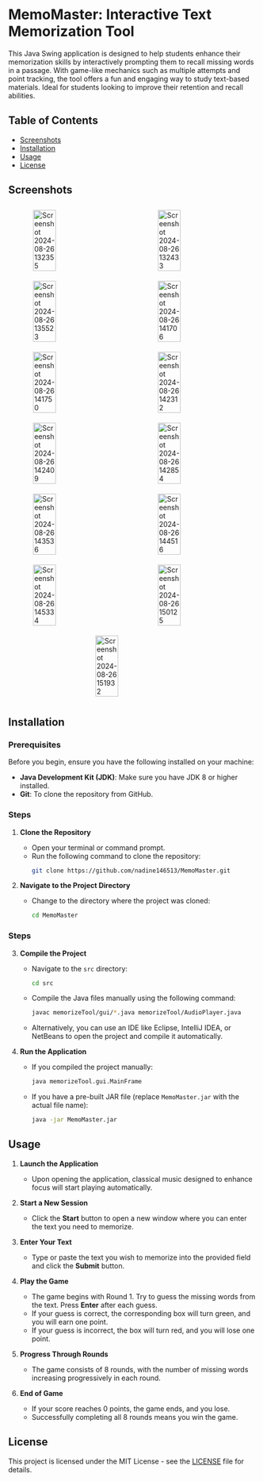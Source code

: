 # MemoMaster: Interactive Text Memorization Tool
This Java Swing application is designed to help students enhance their memorization skills by interactively prompting them to recall missing words in a passage. With game-like mechanics such as multiple attempts and point tracking, the tool offers a fun and engaging way to study text-based materials. Ideal for students looking to improve their retention and recall abilities.

## Table of Contents
- [Screenshots](#screenshots)
- [Installation](#installation)
- [Usage](#usage)
- [License](#license)


## Screenshots

<div style="display: flex; flex-wrap: wrap; justify-content: space-around;">
    <img src="https://github.com/user-attachments/assets/e93e7fae-730b-483e-92f5-b2c2aa0ea587" alt="Screenshot 2024-08-26 132355" style="width: 30%; margin: 10px;"/>
    <img src="https://github.com/user-attachments/assets/b97b38c6-7c04-4f35-8e58-e272ab7c3ab6" alt="Screenshot 2024-08-26 132433" style="width: 30%; margin: 10px;"/>
    <img src="https://github.com/user-attachments/assets/e0f52ad2-969e-407d-9fb3-dce891310944" alt="Screenshot 2024-08-26 135523" style="width: 30%; margin: 10px;"/>
    <img src="https://github.com/user-attachments/assets/42f3b4ec-8541-496d-8f04-2cb7fd1edd8a" alt="Screenshot 2024-08-26 141706" style="width: 30%; margin: 10px;"/>
    <img src="https://github.com/user-attachments/assets/a1561af6-9e90-46f7-8f6f-73598fd4654d" alt="Screenshot 2024-08-26 141750" style="width: 30%; margin: 10px;"/>
    <img src="https://github.com/user-attachments/assets/9cad61d4-86c3-40eb-97d7-45bb4a189df9" alt="Screenshot 2024-08-26 142312" style="width: 30%; margin: 10px;"/>
    <img src="https://github.com/user-attachments/assets/823e3e5d-5b5b-4ace-91a8-42b56c058f00" alt="Screenshot 2024-08-26 142409" style="width: 30%; margin: 10px;"/>
    <img src="https://github.com/user-attachments/assets/c78a972d-d27b-436a-9746-07759ec7b890" alt="Screenshot 2024-08-26 142854" style="width: 30%; margin: 10px;"/>
    <img src="https://github.com/user-attachments/assets/3d05df25-3c29-42d1-bc3b-d21069e2e4d0" alt="Screenshot 2024-08-26 143536" style="width: 30%; margin: 10px;"/>
    <img src="https://github.com/user-attachments/assets/88a0e856-7b36-4467-a36b-36a99b82b86b" alt="Screenshot 2024-08-26 144516" style="width: 30%; margin: 10px;"/>
    <img src="https://github.com/user-attachments/assets/28f30bbc-bc88-4314-9e3a-441d1f7dfa3e" alt="Screenshot 2024-08-26 145334" style="width: 30%; margin: 10px;"/>
    <img src="https://github.com/user-attachments/assets/790284f0-ccf2-4f92-a4fc-a43504031771" alt="Screenshot 2024-08-26 150125" style="width: 30%; margin: 10px;"/>
    <img src="https://github.com/user-attachments/assets/26aa7b96-2c54-406b-b902-542d3602111e" alt="Screenshot 2024-08-26 151932" style="width: 30%; margin: 10px;"/>
</div>

## Installation

### Prerequisites
Before you begin, ensure you have the following installed on your machine:
- **Java Development Kit (JDK)**: Make sure you have JDK 8 or higher installed.
- **Git**: To clone the repository from GitHub.

### Steps
1. **Clone the Repository**
   - Open your terminal or command prompt.
   - Run the following command to clone the repository:
     ```bash
     git clone https://github.com/nadine146513/MemoMaster.git
     ```

2. **Navigate to the Project Directory**
   - Change to the directory where the project was cloned:
     ```bash
     cd MemoMaster
     ```

### Steps

3. **Compile the Project**
   - Navigate to the `src` directory:
     ```bash
     cd src
     ```
   - Compile the Java files manually using the following command:
     ```bash
     javac memorizeTool/gui/*.java memorizeTool/AudioPlayer.java
     ```
   - Alternatively, you can use an IDE like Eclipse, IntelliJ IDEA, or NetBeans to open the project and compile it automatically.

4. **Run the Application**
   - If you compiled the project manually:
     ```bash
     java memorizeTool.gui.MainFrame
     ```
   - If you have a pre-built JAR file (replace `MemoMaster.jar` with the actual file name):
     ```bash
     java -jar MemoMaster.jar
     ```
## Usage

1. **Launch the Application**
   - Upon opening the application, classical music designed to enhance focus will start playing automatically.

2. **Start a New Session**
   - Click the **Start** button to open a new window where you can enter the text you need to memorize.

3. **Enter Your Text**
   - Type or paste the text you wish to memorize into the provided field and click the **Submit** button.

4. **Play the Game**
   - The game begins with Round 1. Try to guess the missing words from the text. Press **Enter** after each guess.
   - If your guess is correct, the corresponding box will turn green, and you will earn one point.
   - If your guess is incorrect, the box will turn red, and you will lose one point.

5. **Progress Through Rounds**
   - The game consists of 8 rounds, with the number of missing words increasing progressively in each round.

6. **End of Game**
   - If your score reaches 0 points, the game ends, and you lose.
   - Successfully completing all 8 rounds means you win the game.
     
## License
This project is licensed under the MIT License - see the [LICENSE](LICENSE) file for details.
